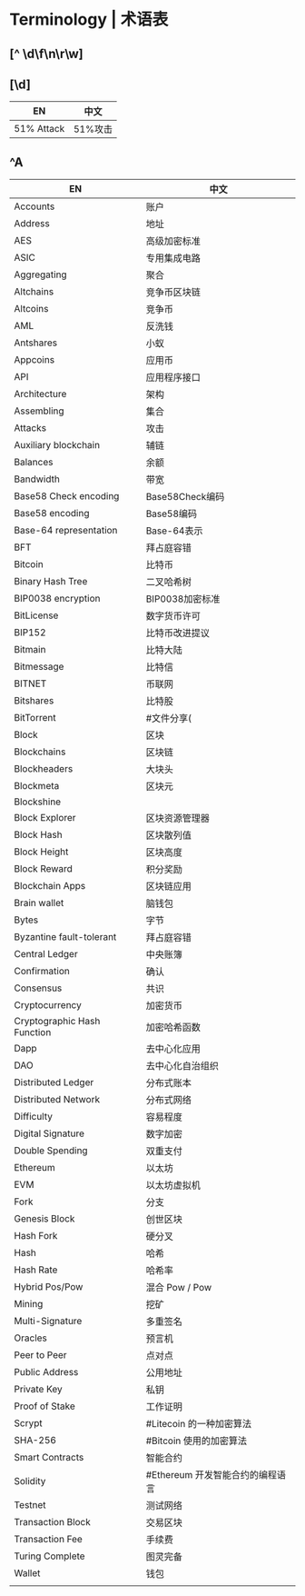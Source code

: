 # Terminology | 术语表

## [^ \d\f\n\r\w]
## [\d]

| EN         | 中文    |
|------------|---------|
| 51% Attack | 51%攻击 |

## ^A

| EN                          | 中文                             |
|-----------------------------|----------------------------------|
| Accounts                    | 账户                             |
| Address                     | 地址                             |
| AES                         | 高级加密标准                     |
| ASIC                        | 专用集成电路                     |
| Aggregating                 | 聚合                             |
| Altchains                   | 竞争币区块链                     |
| Altcoins                    | 竞争币                           |
| AML                         | 反洗钱                           |
| Antshares                   | 小蚁                             |
| Appcoins                    | 应用币                           |
| API                         | 应用程序接口                     |
| Architecture                | 架构                             |
| Assembling                  | 集合                             |
| Attacks                     | 攻击                             |
| Auxiliary blockchain        | 辅链                             |
| Balances                    | 余额                             |
| Bandwidth                   | 带宽                             |
| Base58 Check encoding       | Base58Check编码                  |
| Base58 encoding             | Base58编码                       |
| Base-64 representation      | Base-64表示                      |
| BFT                         | 拜占庭容错                       |
| Bitcoin                     | 比特币                           |
| Binary Hash Tree            | 二叉哈希树                       |
| BIP0038 encryption          | BIP0038加密标准                  |
| BitLicense                  | 数字货币许可                     |
| BIP152                      | 比特币改进提议                   |
| Bitmain                     | 比特大陆                         |
| Bitmessage                  | 比特信                           |
| BITNET                      | 币联网                           |
| Bitshares                   | 比特股                           |
| BitTorrent                  | #文件分享(                       |
| Block                       | 区块                             |
| Blockchains                 | 区块链                           |
| Blockheaders                | 大块头                           |
| Blockmeta                   | 区块元                           |
| Blockshine                  |                                  |
| Block Explorer              | 区块资源管理器                   |
| Block Hash                  | 区块散列值                       |
| Block Height                | 区块高度                         |
| Block Reward                | 积分奖励                         |
| Blockchain Apps             | 区块链应用                       |
| Brain wallet                | 脑钱包                           |
| Bytes                       | 字节                             |
| Byzantine fault-tolerant    | 拜占庭容错                       |
| Central Ledger              | 中央账簿                         |
| Confirmation                | 确认                             |
| Consensus                   | 共识                             |
| Cryptocurrency              | 加密货币                         |
| Cryptographic Hash Function | 加密哈希函数                     |
| Dapp                        | 去中心化应用                     |
| DAO                         | 去中心化自治组织                 |
| Distributed Ledger          | 分布式账本                       |
| Distributed Network         | 分布式网络                       |
| Difficulty                  | 容易程度                         |
| Digital Signature           | 数字加密                         |
| Double Spending             | 双重支付                         |
| Ethereum                    | 以太坊                           |
| EVM                         | 以太坊虚拟机                     |
| Fork                        | 分支                             |
| Genesis Block               | 创世区块                         |
| Hash Fork                   | 硬分叉                           |
| Hash                        | 哈希                             |
| Hash Rate                   | 哈希率                           |
| Hybrid Pos/Pow              | 混合 Pow / Pow                   |
| Mining                      | 挖矿                             |
| Multi-Signature             | 多重签名                         |
| Oracles                     | 预言机                           |
| Peer to Peer                | 点对点                           |
| Public Address              | 公用地址                         |
| Private Key                 | 私钥                             |
| Proof of Stake              | 工作证明                         |
| Scrypt                      | #Litecoin 的一种加密算法         |
| SHA-256                     | #Bitcoin 使用的加密算法          |
| Smart Contracts             | 智能合约                         |
| Solidity                    | #Ethereum 开发智能合约的编程语言 |
| Testnet                     | 测试网络                         |
| Transaction Block           | 交易区块                         |
| Transaction Fee             | 手续费                           |
| Turing Complete             | 图灵完备                         |
| Wallet                      | 钱包                             |
|                             |                                  |
